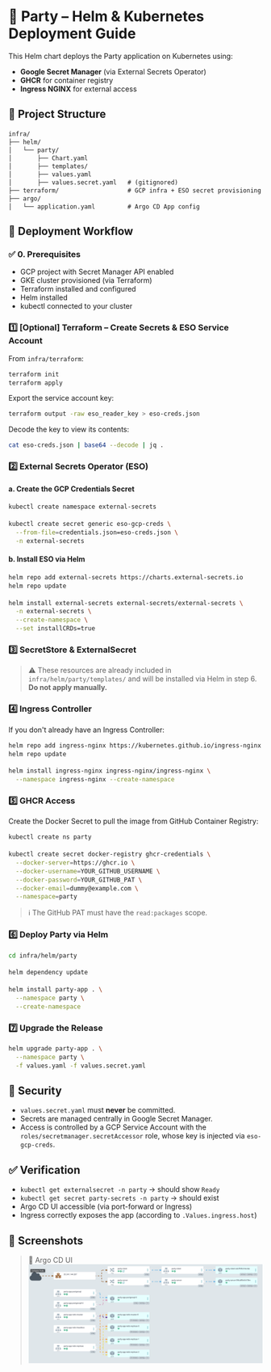 # 🎉 Party – Helm & Kubernetes Deployment Guide

This Helm chart deploys the Party application on Kubernetes using:

- **Google Secret Manager** (via External Secrets Operator)
- **GHCR** for container registry
- **Ingress NGINX** for external access

## 📁 Project Structure

```plaintext
infra/
├── helm/
│   └── party/
│       ├── Chart.yaml
│       ├── templates/
│       ├── values.yaml
│       ├── values.secret.yaml   # (gitignored)
├── terraform/                   # GCP infra + ESO secret provisioning
├── argo/
│   └── application.yaml         # Argo CD App config
```

## 🚀 Deployment Workflow

### ✅ 0. Prerequisites

- GCP project with Secret Manager API enabled
- GKE cluster provisioned (via Terraform)
- Terraform installed and configured
- Helm installed
- kubectl connected to your cluster

### 1️⃣ [Optional] Terraform – Create Secrets & ESO Service Account

From `infra/terraform`:

```bash
terraform init
terraform apply
```

Export the service account key:

```bash
terraform output -raw eso_reader_key > eso-creds.json 
```

Decode the key to view its contents:

```bash
cat eso-creds.json | base64 --decode | jq .
```

### 2️⃣ External Secrets Operator (ESO)

#### a. Create the GCP Credentials Secret

```bash
kubectl create namespace external-secrets

kubectl create secret generic eso-gcp-creds \
  --from-file=credentials.json=eso-creds.json \
  -n external-secrets
```

#### b. Install ESO via Helm

```bash
helm repo add external-secrets https://charts.external-secrets.io
helm repo update

helm install external-secrets external-secrets/external-secrets \
  -n external-secrets \
  --create-namespace \
  --set installCRDs=true
```

### 3️⃣ SecretStore & ExternalSecret

> ⚠️ These resources are already included in `infra/helm/party/templates/` and will be installed via Helm in step 6. **Do not apply manually.**

### 4️⃣ Ingress Controller

If you don't already have an Ingress Controller:

```bash
helm repo add ingress-nginx https://kubernetes.github.io/ingress-nginx
helm repo update

helm install ingress-nginx ingress-nginx/ingress-nginx \
  --namespace ingress-nginx --create-namespace
```

### 5️⃣ GHCR Access

Create the Docker Secret to pull the image from GitHub Container Registry:

```bash
kubectl create ns party

kubectl create secret docker-registry ghcr-credentials \
  --docker-server=https://ghcr.io \
  --docker-username=YOUR_GITHUB_USERNAME \
  --docker-password=YOUR_GITHUB_PAT \
  --docker-email=dummy@example.com \
  --namespace=party
```

> ℹ️ The GitHub PAT must have the `read:packages` scope.

### 6️⃣ Deploy Party via Helm

```bash
cd infra/helm/party

helm dependency update

helm install party-app . \
  --namespace party \
  --create-namespace
```

### 7️⃣ Upgrade the Release

```bash
helm upgrade party-app . \
  --namespace party \
  -f values.yaml -f values.secret.yaml
```

## 🔐 Security

- `values.secret.yaml` must **never** be committed.
- Secrets are managed centrally in Google Secret Manager.
- Access is controlled by a GCP Service Account with the `roles/secretmanager.secretAccessor` role, whose key is injected via `eso-gcp-creds`.

## ✅ Verification

- `kubectl get externalsecret -n party` → should show `Ready`
- `kubectl get secret party-secrets -n party` → should exist
- Argo CD UI accessible (via port-forward or Ingress)
- Ingress correctly exposes the app (according to `.Values.ingress.host`)

## 📝 Screenshots

> 🦑 Argo CD UI
![Argo CD UI](../../../docs/argo.png)